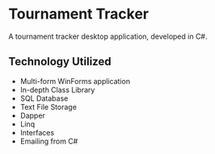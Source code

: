 # Tournament Tracker
A tournament tracker desktop application, developed in C#.

<h2>Technology Utilized</h2>

- Multi-form WinForms application
- In-depth Class Library
- SQL Database
- Text File Storage
- Dapper
- Linq
- Interfaces
- Emailing from C#

